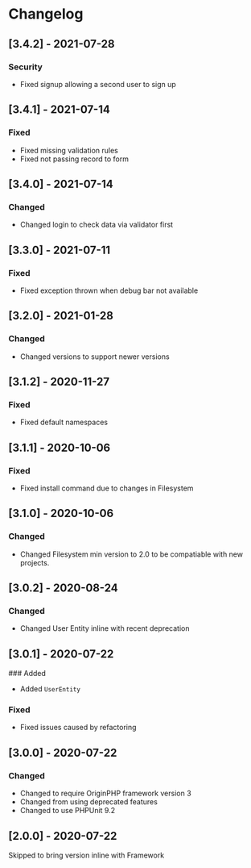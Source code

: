 # Changelog

## [3.4.2] - 2021-07-28

### Security

- Fixed signup allowing a second user to sign up

## [3.4.1] - 2021-07-14

### Fixed

- Fixed missing validation rules
- Fixed not passing record to form

## [3.4.0] - 2021-07-14

### Changed

- Changed login to check data via validator first

## [3.3.0] - 2021-07-11

### Fixed

- Fixed exception thrown when debug bar not available

## [3.2.0] - 2021-01-28

### Changed

- Changed versions to support newer versions

## [3.1.2] - 2020-11-27

### Fixed

- Fixed default namespaces

## [3.1.1] - 2020-10-06

### Fixed

- Fixed install command due to changes in Filesystem

## [3.1.0] - 2020-10-06

### Changed

- Changed Filesystem min version to 2.0 to be compatiable with new projects.

## [3.0.2] - 2020-08-24

### Changed

- Changed User Entity inline with recent deprecation

## [3.0.1] - 2020-07-22

### Added

- Added `UserEntity`

### Fixed

- Fixed issues caused by refactoring

## [3.0.0] - 2020-07-22

### Changed

- Changed to require OriginPHP framework version 3
- Changed from using deprecated features
- Changed to use PHPUnit 9.2

## [2.0.0] - 2020-07-22

Skipped to bring version inline with Framework
